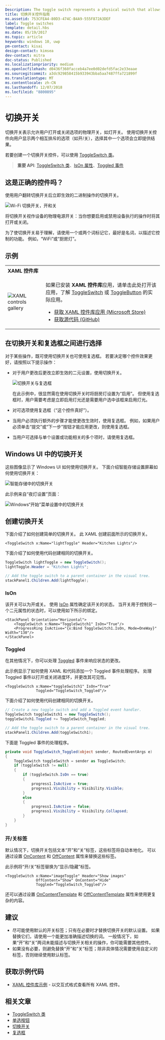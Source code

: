```yaml
---
Description: The toggle switch represents a physical switch that allows users to turn things on or off.
title: 切换开关控件指南
ms.assetid: 753CFEA4-80D3-474C-B4A9-555F872A3DEF
label: Toggle switches
template: detail.hbs
ms.date: 05/19/2017
ms.topic: article
keywords: windows 10, uwp
pm-contact: kisai
design-contact: kimsea
dev-contact: mitra
doc-status: Published
ms.localizationpriority: medium
ms.openlocfilehash: d0436f360facceb4a7ee0d02defd5fac2e33eaae
ms.sourcegitcommit: a3dc929858415b933943bba5aa7487ffa721899f
ms.translationtype: MT
ms.contentlocale: zh-CN
ms.lasthandoff: 12/07/2018
ms.locfileid: "8800895"
---
```

# <a name="toggle-switches"></a>切换开关

切换开关表示允许用户打开或关闭选项的物理开关，如灯开关。 使用切换开关控件向用户显示两个相互排斥的选项（如开/关），选择其中一个选项会立即提供结果。

若要创建一个切换开关控件，可以使用 [ToggleSwitch 类](https://docs.microsoft.com/uwp/api/windows.ui.xaml.controls.toggleswitch)。

> **重要 API**: [ToggleSwitch 类](https://docs.microsoft.com/uwp/api/windows.ui.xaml.controls.toggleswitch)、[IsOn 属性](https://docs.microsoft.com/uwp/api/windows.ui.xaml.controls.toggleswitch.ison)、[Toggled 事件](https://docs.microsoft.com/uwp/api/windows.ui.xaml.controls.toggleswitch.toggled)

## <a name="is-this-the-right-control"></a>这是正确的控件吗？

使用用户翻转切换开关后立即生效的二进制操作的切换开关。

![Wi-Fi 切换开关，开和关](images/toggleswitches01.png)

将切换开关视作设备的物理电源开关：当你想要启用或禁用设备执行的操作时将其打开或关闭。

为了使切换开关易于理解，请使用一个或两个词标记它，最好是名词，以描述它控制的功能。 例如，“WiFi”或“厨房灯”。 

## <a name="examples"></a>示例

<table>
<th align="left">XAML 控件库<th>
<tr>
<td><img src="images/xaml-controls-gallery-sm.png" alt="XAML controls gallery"></img></td>
<td>
    <p>如果已安装 <strong style="font-weight: semi-bold">XAML 控件库</strong>应用，请单击此处打开该应用，了解 <a href="xamlcontrolsgallery:/item/ToggleSwitch">ToggleSwitch</a> 或 <a href="xamlcontrolsgallery:/item/ToggleButton">ToggleButton</a> 的实际应用。</p>
    <ul>
    <li><a href="https://www.microsoft.com/store/productId/9MSVH128X2ZT">获取 XAML 控件库应用 (Microsoft Store)</a></li>
    <li><a href="https://github.com/Microsoft/Windows-universal-samples/tree/master/Samples/XamlUIBasics">获取源代码 (GitHub)</a></li>
    </ul>
</td>
</tr>
</table>

## <a name="choosing-between-toggle-switch-and-check-box"></a>在切换开关和复选框之间进行选择

对于某些操作，既可使用切换开关也可使用复选框。 若要决定哪个控件效果更好，请按照以下提示操作：

- 对于用户更改后更改立即生效的二元设置，使用切换开关。

    ![切换开关与复选框](images/toggleswitches02.png)

    在此示例中，很显然需在使用切换开关时将厨房灯设置为“启用”。 但使用复选框时，用户需要考虑是立即启用灯光还是需要用户选中该框来启用灯光。

- 对可选项使用复选框（“这个控件真好”）。
- 当用户必须执行额外的步骤才能使更改生效时，使用复选框。 例如，如果用户必须单击“提交”或“下一步”按钮才能应用更改，则使用复选框。
- 当用户可选择与单个设置或功能相关的多个项时，请使用复选框。

## <a name="toggle-switches-in-the-windows-ui"></a>Windows UI 中的切换开关

这些图像显示了 Windows UI 如何使用切换开关。 下面介绍智能存储设置屏幕如何使用切换开关：

![智能存储中的切换开关](images/SmartStorageToggle.png)

此示例来自“夜灯设置”页面：

![Windows“开始”菜单设置中的切换开关](images/NightLightToggle.png)

## <a name="create-a-toggle-switch"></a>创建切换开关

下面介绍了如何创建简单的切换开关。 此 XAML 创建前面所示的切换开关。

```xaml
<ToggleSwitch x:Name="lightToggle" Header="Kitchen Lights"/>
```

下面介绍了如何使用代码创建相同的切换开关。

```csharp
ToggleSwitch lightToggle = new ToggleSwitch();
lightToggle.Header = "Kitchen Lights";

// Add the toggle switch to a parent container in the visual tree.
stackPanel1.Children.Add(lightToggle);
```

### <a name="ison"></a>IsOn

该开关可以为开或关。 使用 [IsOn](https://docs.microsoft.com/uwp/api/windows.ui.xaml.controls.toggleswitch.ison) 属性确定该开关的状态。 当开关用于控制另一个二元属性的状态时，可以使用如下所示的绑定。

```xaml
<StackPanel Orientation="Horizontal">
    <ToggleSwitch x:Name="ToggleSwitch1" IsOn="True"/>
    <ProgressRing IsActive="{x:Bind ToggleSwitch1.IsOn, Mode=OneWay}" Width="130"/>
</StackPanel>
```

### <a name="toggled"></a>Toggled

在其他情况下，你可以处理 [Toggled](https://docs.microsoft.com/uwp/api/windows.ui.xaml.controls.toggleswitch.toggled) 事件来响应状态的更改。

此示例显示了如何使用 XAML 和代码添加一个 Toggled 事件处理程序。 处理 Toggled 事件以打开或关闭进度环，并更改其可见性。

```xaml
<ToggleSwitch x:Name="toggleSwitch1" IsOn="True"
              Toggled="ToggleSwitch_Toggled"/>
```

下面介绍了如何使用代码创建相同的切换开关。

```csharp
// Create a new toggle switch and add a Toggled event handler.
ToggleSwitch toggleSwitch1 = new ToggleSwitch();
toggleSwitch1.Toggled += ToggleSwitch_Toggled;

// Add the toggle switch to a parent container in the visual tree.
stackPanel1.Children.Add(toggleSwitch1);
```

下面是 Toggled 事件的处理程序。

```csharp
private void ToggleSwitch_Toggled(object sender, RoutedEventArgs e)
{
    ToggleSwitch toggleSwitch = sender as ToggleSwitch;
    if (toggleSwitch != null)
    {
        if (toggleSwitch.IsOn == true)
        {
            progress1.IsActive = true;
            progress1.Visibility = Visibility.Visible;
        }
        else
        {
            progress1.IsActive = false;
            progress1.Visibility = Visibility.Collapsed;
        }
    }
}
```

### <a name="onoff-labels"></a>开/关标签

默认情况下，切换开关包括文本“开”和“关”标签，这些标签将自动本地化。 可以通过设置 [OnContent](https://docs.microsoft.com/uwp/api/windows.ui.xaml.controls.toggleswitch.oncontent) 和 [OffContent](https://docs.microsoft.com/uwp/api/windows.ui.xaml.controls.toggleswitch.offcontent) 属性来替换这些标签。

此示例将“开/关”标签替换为“显示/隐藏”标签。

```xaml
<ToggleSwitch x:Name="imageToggle" Header="Show images"
              OffContent="Show" OnContent="Hide"
              Toggled="ToggleSwitch_Toggled"/>
```

还可以通过设置 [OnContentTemplate](https://docs.microsoft.com/uwp/api/windows.ui.xaml.controls.toggleswitch.oncontenttemplate) 和 [OffContentTemplate](https://docs.microsoft.com/uwp/api/windows.ui.xaml.controls.toggleswitch.offcontenttemplate) 属性来使用更复杂的内容。

## <a name="recommendations"></a>建议

- 尽可能使用默认的开关标签；只有在必要时才替换切换开关的默认设置。 如果替换它们，请使用一个能更加准确描述切换的词。 一般情况下，如果“开”和“关”两词未能描述与切换开关相关的操作，你可能需要其他控件。
- 如果没有必要，则避免替换“开”和“关”标签；除非具体情况需要使用自定义的标签，否则继续使用默认标签。

## <a name="get-the-sample-code"></a>获取示例代码

- [XAML 控件库示例](https://github.com/Microsoft/Windows-universal-samples/tree/master/Samples/XamlUIBasics) - 以交互式格式查看所有 XAML 控件。

## <a name="related-articles"></a>相关文章

- [ToggleSwitch 类](https://docs.microsoft.com/uwp/api/windows.ui.xaml.controls.toggleswitch)
- [单选按钮](radio-button.md)
- [切换开关](toggles.md)
- [复选框](checkbox.md)
